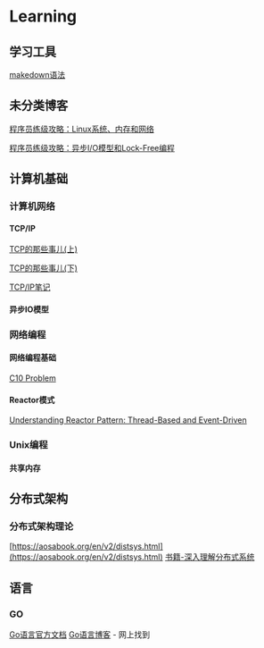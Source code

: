 # Learning
## 学习工具
[makedown语法](https://www.jianshu.com/p/191d1e21f7ed)

## 未分类博客
[程序员练级攻略：Linux系统、内存和网络](https://time.geekbang.org/column/article/9759)

[程序员练级攻略：异步I/O模型和Lock-Free编程](https://time.geekbang.org/column/article/9851)


## 计算机基础
### 计算机网络
#### TCP/IP
[TCP的那些事儿(上)](https://coolshell.cn/articles/11564.html) 

[TCP的那些事儿(下)](https://coolshell.cn/articles/11609.html)

[TCP/IP笔记](https://github.com/zhan81776075/Learning/blob/main/%E8%AE%A1%E7%AE%97%E6%9C%BA%E5%9F%BA%E7%A1%80/%E8%AE%A1%E7%AE%97%E6%9C%BA%E7%BD%91%E7%BB%9C/tcpip.md)

#### 异步IO模型
### 网络编程
#### 网络编程基础
[C10 Problem](https://en.wikipedia.org/wiki/C10k_problem)

#### Reactor模式
[Understanding Reactor Pattern: Thread-Based and Event-Driven](https://dzone.com/articles/understanding-reactor-pattern-thread-based-and-eve)

### Unix编程
#### 共享内存

## 分布式架构
### 分布式架构理论
[https://aosabook.org/en/v2/distsys.html](https://aosabook.org/en/v2/distsys.html)
[书籍-深入理解分布式系统]()

## 语言
### GO
[Go语言官方文档](https://go-zh.org/doc/)
[Go语言博客](https://www.flysnow.org) - 网上找到

